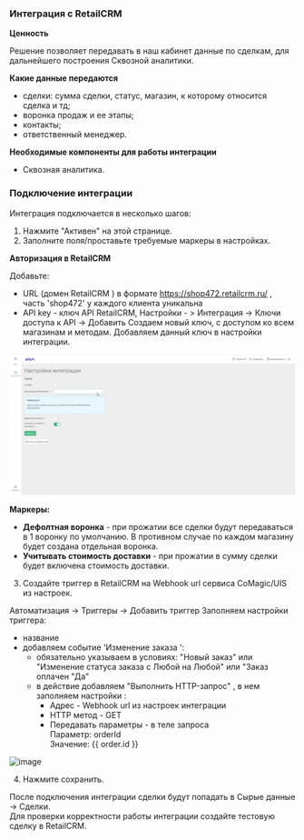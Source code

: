 ### Интеграция с RetailCRM

**Ценность**  

Решение позволяет передавать в наш кабинет данные по сделкам, для дальнейшего построения Сквозной аналитики.

**Какие данные передаются**

- сделки: сумма сделки, статус, магазин, к которому относится сделка и тд; 
- воронка продаж и ее этапы;
- контакты;
- ответственный менеджер.  

**Необходимые компоненты для работы интеграции**  
- Сквозная аналитика.

### Подключение интеграции 

Интеграция подключается в несколько шагов:

1. Нажмите "Активен" на этой странице.
2. Заполните поля/проставьте требуемые маркеры в настройках.  

**Авторизация в RetailCRM**

Добавьте:
- URL (домен RetailCRM ) в формате https://shop472.retailcrm.ru/ , часть 'shop472' у каждого клиента уникальна
- API key - ключ API RetailCRM, Настройки - > Интеграция → Ключи доступа к API -> Добавить
Создаем новый ключ, с доступом ко всем магазинам и методам. Добавляем данный ключ в настройки интеграции.

![image](retailcrm_auth.gif)

 
**Маркеры:**
- **Дефолтная воронка** - при прожатии все сделки будут передаваться в 1 воронку по умолчанию. В противном случае по каждом магазину будет создана отдельная воронка. 
- **Учитывать стоимость доставки** - при прожатии в сумму сделки будет включена стоимость доставки.

3. Создайте триггер в RetailCRM на Webhook url сервиса CoMagic/UIS из настроек. 

Автоматизация → Триггеры →  Добавить триггер
Заполняем настройки триггера:

- название 
- добавляем событие 'Изменение заказа ': 
  - обязательно указываем в условиях:  "Новый заказ" или  "Изменение статуса заказа с Любой на Любой" или "Заказ оплачен "Да"
  - в действие добавляем "Выполнить HTTP-запрос"  , в нем заполняем настройки :
     - Адрес  - Webhook url из настроек интеграции
     - HTTP метод - GET
     - Передавать параметры - в теле запроса  
       Параметр: orderId  
       Значение: {{ order.id }}

![image](retail_trigger_2.gif)

4. Нажмите сохранить.


После подключения интеграции сделки будут попадать в  Сырые данные -> Сделки.  
Для проверки корректности работы интеграции создайте тестовую сделку в RetailCRM.

